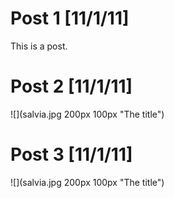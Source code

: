 Post 1 [11/1/11]
======

This is a post.

Post 2 [11/1/11]
=====

![](salvia.jpg 200px 100px "The title")

Post 3 [11/1/11]
=====

![](salvia.jpg 200px 100px "The title")


